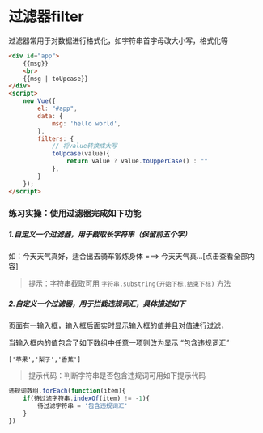 # 过滤器filter

过滤器常用于对数据进行格式化，如字符串首字母改大小写，格式化等

```html
<div id="app">
	{{msg}} 
    <br>
	{{msg | toUpcase}}
</div>
<script>
	new Vue({
		el: "#app",
		data: {
			msg: 'hello world',
		},
		filters: {
			// 将value转换成大写
			toUpcase(value){
				return value ? value.toUpperCase() : ""
			},
		}
	});
</script>
```

### 练习实操：使用过滤器完成如下功能

##### 1.自定义一个过滤器，用于截取长字符串（保留前五个字）

如：今天天气真好，适合出去骑车锻炼身体   ===>   今天天气真...[点击查看全部内容]

> 提示：字符串截取可用 `字符串.substring(开始下标,结束下标)` 方法



##### 2.自定义一个过滤器，用于拦截违规词汇，具体描述如下

页面有一输入框，输入框后面实时显示输入框的值并且对值进行过滤，

当输入框内的值包含了如下数组中任意一项则改为显示 “包含违规词汇”

`['苹果','梨子','香蕉']`



> 提示代码：判断字符串是否包含违规词可用如下提示代码

```js
违规词数组.forEach(function(item){
    if(待过滤字符串.indexOf(item) != -1){
    	待过滤字符串 = '包含违规词汇'
    }
})
```


